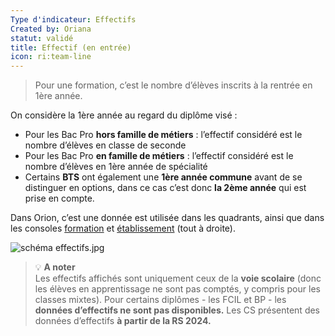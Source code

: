 ```yaml
---
Type d'indicateur: Effectifs
Created by: Oriana
statut: validé
title: Effectif (en entrée)
icon: ri:team-line
---
```


> Pour une formation, c’est le nombre d’élèves inscrits à la rentrée en 1ère année.

On considère la 1ère année au regard du diplôme visé :

- Pour les Bac Pro **hors famille de métiers** : l’effectif considéré est le nombre d’élèves en classe de seconde
- Pour les Bac Pro **en famille de métiers** : l’effectif considéré est le nombre d’élèves en 1ère année de spécialité
- Certains **BTS** ont également une **1ère année commune** avant de se distinguer en options, dans ce cas c’est donc **la 2ème année** qui est prise en compte.

Dans Orion, c’est une donnée est utilisée dans les quadrants, ainsi que dans les consoles [formation](https://orion.inserjeunes.beta.gouv.fr/console/formations) et [établissement](https://orion.inserjeunes.beta.gouv.fr/console/etablissements) (tout à droite).

![schéma effectifs.jpg](glossaire/schema_effectifs.jpg)

>💡 **A noter**  
>Les effectifs affichés sont uniquement ceux de la **voie scolaire** (donc les élèves en apprentissage ne sont pas comptés, y compris pour les classes mixtes).
>Pour certains diplômes - les FCIL et BP - les **données d’effectifs ne sont pas disponibles.**
>Les CS présentent des données d’effectifs **à partir de la RS 2024.**
